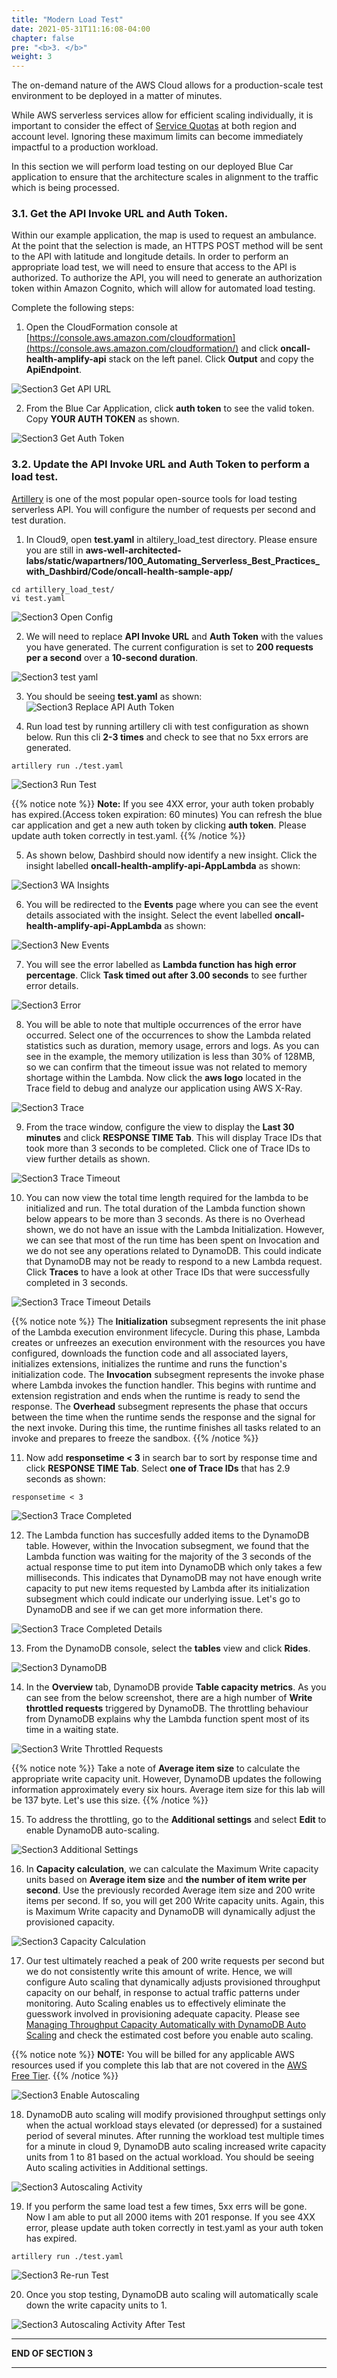 ```yaml
---
title: "Modern Load Test"
date: 2021-05-31T11:16:08-04:00
chapter: false
pre: "<b>3. </b>"
weight: 3
---
```


The on-demand nature of the AWS Cloud allows for a production-scale test environment to be deployed in a matter of minutes.

While AWS serverless services allow for efficient scaling individually, it is important to consider the effect of [Service Quotas](https://docs.aws.amazon.com/general/latest/gr/aws_service_limits.html) at both region and account level. Ignoring these maximum limits can become immediately impactful to a production workload.

In this section we will perform load testing on our deployed Blue Car application to ensure that the architecture scales in alignment to the traffic which is being processed.

### 3.1. Get the API Invoke URL and Auth Token.

Within our example application, the map is used to request an ambulance. At the point that the selection is made, an HTTPS POST method will be sent to the API with latitude and longitude details. In order to perform an appropriate load test, we will need to ensure that access to the API is authorized. To authorize the API, you will need to generate an authorization token within Amazon Cognito, which will allow for automated load testing.

Complete the following steps:

1. Open the CloudFormation console at [https://console.aws.amazon.com/cloudformation](https://console.aws.amazon.com/cloudformation/) and click **oncall-health-amplify-api** stack on the left panel. Click **Output** and copy the **ApiEndpoint**.

![Section3 Get API URL](/wapartners/100_Automating_Serverless_Best_Practices_with_Dashbird/Images/section3/section3-get-api-url.png)

2. From the Blue Car Application, click **auth token** to see the valid token. Copy **YOUR AUTH TOKEN** as shown.

![Section3 Get Auth Token](/wapartners/100_Automating_Serverless_Best_Practices_with_Dashbird/Images/section3/section3-get-auth-token.png)

### 3.2. Update the API Invoke URL and Auth Token to perform a load test.

[Artillery](https://artillery.io/) is one of the most popular open-source tools for load testing serverless API. You will configure the number of requests per second and test duration.

1. In Cloud9, open **test.yaml** in altilery_load_test directory. Please ensure you are still in **aws-well-architected-labs/static/wapartners/100_Automating_Serverless_Best_Practices_with_Dashbird/Code/oncall-health-sample-app/**

```
cd artillery_load_test/
vi test.yaml
```


![Section3 Open Config](/wapartners/100_Automating_Serverless_Best_Practices_with_Dashbird/Images/section3/section3-open-configfile.png)

2. We will need to replace **API Invoke URL** and **Auth Token** with the values you have generated. The current configuration is set to **200 requests per a second** over a **10-second duration**.

![Section3 test yaml](/wapartners/100_Automating_Serverless_Best_Practices_with_Dashbird/Images/section3/section3-test-yaml.png)

3. You should be seeing **test.yaml** as shown:
![Section3 Replace API Auth Token](/wapartners/100_Automating_Serverless_Best_Practices_with_Dashbird/Images/section3/section3-replace-api-auth-token.png)

4. Run load test by running artillery cli with test configuration as shown below. Run this cli **2-3 times** and check to see that no 5xx errors are generated.


```
artillery run ./test.yaml
```

![Section3 Run Test](/wapartners/100_Automating_Serverless_Best_Practices_with_Dashbird/Images/section3/section3-run-test.png)

{{% notice note %}}
**Note:** If you see 4XX error, your auth token probably has expired.(Access token expiration: 60 minutes) You can refresh the blue car application and get a new auth token by clicking **auth token**. Please update auth token correctly in test.yaml.
{{% /notice %}}


5. As shown below, Dashbird should now identify a new insight. Click the insight labelled **oncall-health-amplify-api-AppLambda** as shown:

![Section3 WA Insights](/wapartners/100_Automating_Serverless_Best_Practices_with_Dashbird/Images/section3/section3-WA-insights.png)

6. You will be redirected to the **Events** page where you can see the event details associated with the insight. Select the event labelled **oncall-health-amplify-api-AppLambda** as shown:

![Section3 New Events](/wapartners/100_Automating_Serverless_Best_Practices_with_Dashbird/Images/section3/section3-new-events.png)

7. You will see the error labelled as **Lambda function has high error percentage**. Click **Task timed out after 3.00 seconds** to see further error details.

![Section3 Error](/wapartners/100_Automating_Serverless_Best_Practices_with_Dashbird/Images/section3/section3-error.png)

8. You will be able to note that multiple occurrences of the error have occurred. Select one of the occurrences to show the Lambda related statistics such as duration, memory usage, errors and logs. As you can see in the example, the memory utilization is less than 30% of 128MB, so we can confirm that the timeout issue was not related to memory shortage within the Lambda. Now click the **aws logo** located in the Trace field to debug and analyze our application using AWS X-Ray.

![Section3 Trace](/wapartners/100_Automating_Serverless_Best_Practices_with_Dashbird/Images/section3/section3-trace.png)

9. From the trace window, configure the view to display the **Last 30 minutes** and click **RESPONSE TIME Tab**. This will display Trace IDs that took more than 3 seconds to be completed. Click one of Trace IDs to view further details as shown.

![Section3 Trace Timeout](/wapartners/100_Automating_Serverless_Best_Practices_with_Dashbird/Images/section3/section3-trace-timeout.png)

10. You can now view the total time length required for the lambda to be initialized and run. The total duration of the Lambda function shown below appears to be more than 3 seconds. As there is no Overhead shown, we do not have an issue with the Lambda Initialization. However, we can see that most of the run time has been spent on Invocation and we do not see any operations related to DynamoDB. This could indicate that DynamoDB may not be ready to respond to a new Lambda request. Click **Traces** to have a look at other Trace IDs that were successfully completed in 3 seconds.

![Section3 Trace Timeout Details](/wapartners/100_Automating_Serverless_Best_Practices_with_Dashbird/Images/section3/section3-trace-timeout-details.png)

{{% notice note %}}
The **Initialization** subsegment represents the init phase of the Lambda execution environment lifecycle. During this phase, Lambda creates or unfreezes an execution environment with the resources you have configured, downloads the function code and all associated layers, initializes extensions, initializes the runtime and runs the function's initialization code.
The **Invocation** subsegment represents the invoke phase where Lambda invokes the function handler. This begins with runtime and extension registration and ends when the runtime is ready to send the response.
The **Overhead** subsegment represents the phase that occurs between the time when the runtime sends the response and the signal for the next invoke. During this time, the runtime finishes all tasks related to an invoke and prepares to freeze the sandbox.
{{% /notice %}}

11. Now add **responsetime < 3** in search bar to sort by response time and click **RESPONSE TIME Tab**. Select **one of Trace IDs** that has 2.9 seconds as shown:

```
responsetime < 3
```

![Section3 Trace Completed](/wapartners/100_Automating_Serverless_Best_Practices_with_Dashbird/Images/section3/section3-trace-completed.png)

12. The Lambda function has succesfully added items to the DynamoDB table. However, within the Invocation subsegment, we found that the Lambda function was waiting for the majority of the 3 seconds of the actual response time to put item into DynamoDB which only takes a few milliseconds. This indicates that DynamoDB may not have enough write capacity to put new items requested by Lambda after its initialization subsegment which could indicate our underlying issue. Let's go to DynamoDB and see if we can get more information there.

![Section3 Trace Completed Details](/wapartners/100_Automating_Serverless_Best_Practices_with_Dashbird/Images/section3/section3-trace-completed-details.png)

13. From the DynamoDB console, select the **tables** view and click **Rides**.

![Section3 DynamoDB](/wapartners/100_Automating_Serverless_Best_Practices_with_Dashbird/Images/section3/section3-DynamoDB.png)

14. In the **Overview** tab, DynamoDB provide **Table capacity metrics**. As you can see from the below screenshot, there are a high number of **Write throttled requests** triggered by DynamoDB. The throttling behaviour from DynamoDB explains why the Lambda function spent most of its time in a waiting state.

![Section3 Write Throttled Requests](/wapartners/100_Automating_Serverless_Best_Practices_with_Dashbird/Images/section3/section3-write-throttled-requests.png)

{{% notice note %}}
Take a note of **Average item size** to calculate the appropriate write capacity unit. However, DynamoDB updates the following information approximately every six hours. Average item size for this lab will be 137 byte. Let's use this size.
{{% /notice %}}

15. To address the throttling, go to the **Additional settings** and select **Edit** to enable DynamoDB auto-scaling.

![Section3 Additional Settings](/wapartners/100_Automating_Serverless_Best_Practices_with_Dashbird/Images/section3/section3-additional-settings.png)

16. In **Capacity calculation**, we can calculate the Maximum Write capacity units based on **Average item size** and **the number of item write per second**. Use the previously recorded Average item size and 200 write items per second. If so, you will get 200 Write capacity units. Again, this is Maximum Write capacity and DynamoDB will dynamically adjust the provisioned capacity.

![Section3 Capacity Calculation](/wapartners/100_Automating_Serverless_Best_Practices_with_Dashbird/Images/section3/section3-capacity-calculation.png)

17. Our test ultimately reached a peak of 200 write requests per second but we do not consistently write this amount of write. Hence, we will configure Auto scaling that dynamically adjusts provisioned throughput capacity on our behalf, in response to actual traffic patterns under monitoring. Auto Scaling enables us to effectively eliminate the guesswork involved in provisioning adequate capacity. Please see [Managing Throughput Capacity Automatically with DynamoDB Auto Scaling](https://docs.aws.amazon.com/amazondynamodb/latest/developerguide/AutoScaling.html) and check the estimated cost before you enable auto scaling.

{{% notice note %}}
**NOTE:** You will be billed for any applicable AWS resources used if you complete this lab that are not covered in the [AWS Free Tier](https://aws.amazon.com/free/).
{{% /notice %}}

![Section3 Enable Autoscaling](/wapartners/100_Automating_Serverless_Best_Practices_with_Dashbird/Images/section3/section3-enable-autoscaling.png)

18. DynamoDB auto scaling will modify provisioned throughput settings only when the actual workload stays elevated (or depressed) for a sustained period of several minutes. After running the workload test multiple times for a minute in cloud 9, DynamoDB auto scaling increased write capacity units from 1 to 81 based on the actual workload. You should be seeing Auto scaling activities in Additional settings.

![Section3 Autoscaling Activity](/wapartners/100_Automating_Serverless_Best_Practices_with_Dashbird/Images/section3/section3-autoscaling-activity.png)

19. If you perform the same load test a few times, 5xx errs will be gone. Now I am able to put all 2000 items with 201 response. If you see 4XX error, please update auth token correctly in test.yaml as your auth token has expired.

```
artillery run ./test.yaml
```
![Section3 Re-run Test](/wapartners/100_Automating_Serverless_Best_Practices_with_Dashbird/Images/section3/section3-rerun-test.png)

20. Once you stop testing, DynamoDB auto scaling will automatically scale down the write capacity units to 1.

![Section3 Autoscaling Activity After Test](/wapartners/100_Automating_Serverless_Best_Practices_with_Dashbird/Images/section3/section3-autoscaling-activity-after-test.png)

___
**END OF SECTION 3**
___

